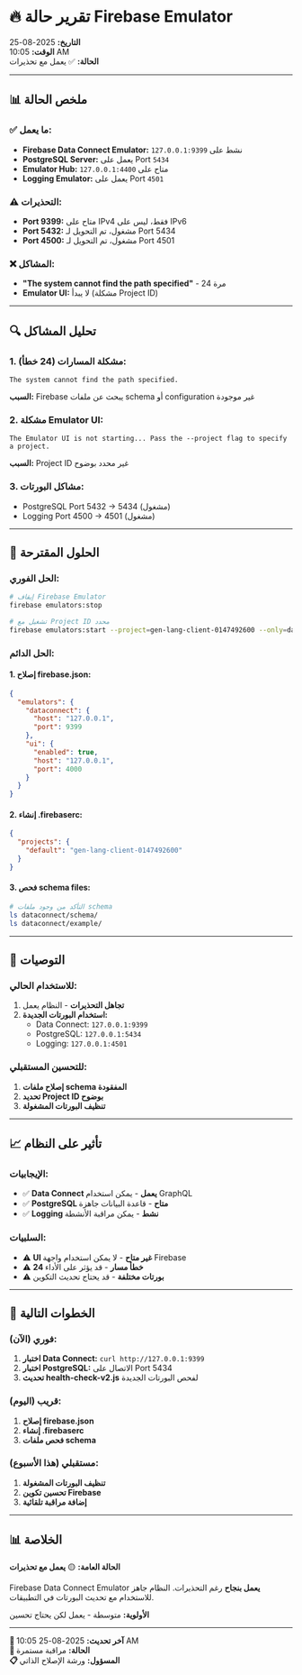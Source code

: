 # 🔥 تقرير حالة Firebase Emulator

**التاريخ:** 2025-08-25  
**الوقت:** 10:05 AM  
**الحالة:** ✅ يعمل مع تحذيرات  

---

## 📊 ملخص الحالة

### ✅ **ما يعمل:**
- **Firebase Data Connect Emulator:** نشط على `127.0.0.1:9399`
- **PostgreSQL Server:** يعمل على Port `5434`
- **Emulator Hub:** متاح على `127.0.0.1:4400`
- **Logging Emulator:** يعمل على Port `4501`

### ⚠️ **التحذيرات:**
- **Port 9399:** متاح على IPv4 فقط، ليس على IPv6
- **Port 5432:** مشغول، تم التحويل لـ Port 5434
- **Port 4500:** مشغول، تم التحويل لـ Port 4501

### ❌ **المشاكل:**
- **"The system cannot find the path specified"** - 24 مرة
- **Emulator UI:** لا يبدأ (مشكلة Project ID)

---

## 🔍 تحليل المشاكل

### **1. مشكلة المسارات (24 خطأ):**
```
The system cannot find the path specified.
```
**السبب:** Firebase يبحث عن ملفات schema أو configuration غير موجودة

### **2. مشكلة Emulator UI:**
```
The Emulator UI is not starting... Pass the --project flag to specify a project.
```
**السبب:** Project ID غير محدد بوضوح

### **3. مشاكل البورتات:**
- PostgreSQL Port 5432 → 5434 (مشغول)
- Logging Port 4500 → 4501 (مشغول)

---

## 🔧 الحلول المقترحة

### **الحل الفوري:**
```bash
# إيقاف Firebase Emulator
firebase emulators:stop

# تشغيل مع Project ID محدد
firebase emulators:start --project=gen-lang-client-0147492600 --only=dataconnect
```

### **الحل الدائم:**

#### 1. **إصلاح firebase.json:**
```json
{
  "emulators": {
    "dataconnect": {
      "host": "127.0.0.1",
      "port": 9399
    },
    "ui": {
      "enabled": true,
      "host": "127.0.0.1",
      "port": 4000
    }
  }
}
```

#### 2. **إنشاء .firebaserc:**
```json
{
  "projects": {
    "default": "gen-lang-client-0147492600"
  }
}
```

#### 3. **فحص schema files:**
```bash
# التأكد من وجود ملفات schema
ls dataconnect/schema/
ls dataconnect/example/
```

---

## 🎯 التوصيات

### **للاستخدام الحالي:**
1. **تجاهل التحذيرات** - النظام يعمل
2. **استخدام البورتات الجديدة:**
   - Data Connect: `127.0.0.1:9399`
   - PostgreSQL: `127.0.0.1:5434`
   - Logging: `127.0.0.1:4501`

### **للتحسين المستقبلي:**
1. **إصلاح ملفات schema المفقودة**
2. **تحديد Project ID بوضوح**
3. **تنظيف البورتات المشغولة**

---

## 📈 تأثير على النظام

### **الإيجابيات:**
- ✅ **Data Connect يعمل** - يمكن استخدام GraphQL
- ✅ **PostgreSQL متاح** - قاعدة البيانات جاهزة
- ✅ **Logging نشط** - يمكن مراقبة الأنشطة

### **السلبيات:**
- ⚠️ **UI غير متاح** - لا يمكن استخدام واجهة Firebase
- ⚠️ **24 خطأ مسار** - قد يؤثر على الأداء
- ⚠️ **بورتات مختلفة** - قد يحتاج تحديث التكوين

---

## 🚀 الخطوات التالية

### **فوري (الآن):**
1. **اختبار Data Connect:** `curl http://127.0.0.1:9399`
2. **اختبار PostgreSQL:** الاتصال على Port 5434
3. **تحديث health-check-v2.js** لفحص البورتات الجديدة

### **قريب (اليوم):**
1. **إصلاح firebase.json**
2. **إنشاء .firebaserc**
3. **فحص ملفات schema**

### **مستقبلي (هذا الأسبوع):**
1. **تنظيف البورتات المشغولة**
2. **تحسين تكوين Firebase**
3. **إضافة مراقبة تلقائية**

---

## 📊 الخلاصة

**الحالة العامة:** 🟡 **يعمل مع تحذيرات**

Firebase Data Connect Emulator **يعمل بنجاح** رغم التحذيرات. النظام جاهز للاستخدام مع تحديث البورتات في التطبيقات.

**الأولوية:** متوسطة - يعمل لكن يحتاج تحسين

---

**📅 آخر تحديث:** 2025-08-25 10:05 AM  
**🔄 الحالة:** مراقبة مستمرة  
**📋 المسؤول:** ورشة الإصلاح الذاتي